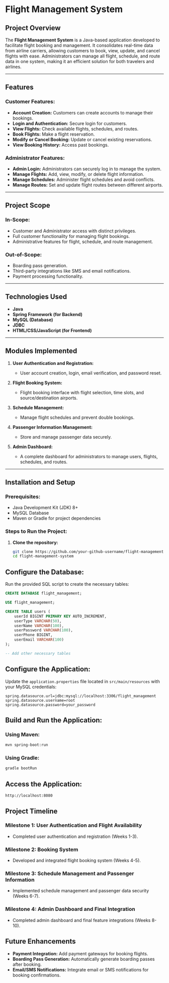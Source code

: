# Flight Management System

## Project Overview

The **Flight Management System** is a Java-based application developed to facilitate flight booking and management. It consolidates real-time data from airline carriers, allowing customers to book, view, update, and cancel flights with ease. Administrators can manage all flight, schedule, and route data in one system, making it an efficient solution for both travelers and airlines.

---

## Features

### Customer Features:

- **Account Creation:** Customers can create accounts to manage their bookings.
- **Login and Authentication:** Secure login for customers.
- **View Flights:** Check available flights, schedules, and routes.
- **Book Flights:** Make a flight reservation.
- **Modify or Cancel Booking:** Update or cancel existing reservations.
- **View Booking History:** Access past bookings.

### Administrator Features:

- **Admin Login:** Administrators can securely log in to manage the system.
- **Manage Flights:** Add, view, modify, or delete flight information.
- **Manage Schedules:** Administer flight schedules and avoid conflicts.
- **Manage Routes:** Set and update flight routes between different airports.

---

## Project Scope

### In-Scope:

- Customer and Administrator access with distinct privileges.
- Full customer functionality for managing flight bookings.
- Administrative features for flight, schedule, and route management.

### Out-of-Scope:

- Boarding pass generation.
- Third-party integrations like SMS and email notifications.
- Payment processing functionality.

---

## Technologies Used

- **Java**
- **Spring Framework (for Backend)**
- **MySQL (Database)**
- **JDBC**
- **HTML/CSS/JavaScript (for Frontend)**

---

## Modules Implemented

1. **User Authentication and Registration:**
   - User account creation, login, email verification, and password reset.

2. **Flight Booking System:**
   - Flight booking interface with flight selection, time slots, and source/destination airports.

3. **Schedule Management:**
   - Manage flight schedules and prevent double bookings.

4. **Passenger Information Management:**
   - Store and manage passenger data securely.

5. **Admin Dashboard:**
   - A complete dashboard for administrators to manage users, flights, schedules, and routes.

---

## Installation and Setup

### Prerequisites:

- Java Development Kit (JDK) 8+
- MySQL Database
- Maven or Gradle for project dependencies

### Steps to Run the Project:

1. **Clone the repository:**

   ```bash
   git clone https://github.com/your-github-username/flight-management-system.git
   cd flight-management-system
   ```

## Configure the Database:

Run the provided SQL script to create the necessary tables:

```sql
CREATE DATABASE flight_management;

USE flight_management;

CREATE TABLE users (
    userId BIGINT PRIMARY KEY AUTO_INCREMENT,
    userType VARCHAR(50),
    userName VARCHAR(100),
    userPassword VARCHAR(100),
    userPhone BIGINT,
    userEmail VARCHAR(100)
);

-- Add other necessary tables

```
## Configure the Application:

Update the `application.properties` file located in `src/main/resources` with your MySQL credentials:

```properties
spring.datasource.url=jdbc:mysql://localhost:3306/flight_management
spring.datasource.username=root
spring.datasource.password=your_password

```
## Build and Run the Application:

### Using Maven:

```bash
mvn spring-boot:run
```

### Using Gradle:

```bash
gradle bootRun
```
## Access the Application:
```
http://localhost:8080

```
## Project Timeline

### Milestone 1: User Authentication and Flight Availability
- Completed user authentication and registration (Weeks 1-3).

### Milestone 2: Booking System
- Developed and integrated flight booking system (Weeks 4-5).

### Milestone 3: Schedule Management and Passenger Information
- Implemented schedule management and passenger data security (Weeks 6-7).

### Milestone 4: Admin Dashboard and Final Integration
- Completed admin dashboard and final feature integrations (Weeks 8-10).

## Future Enhancements
- **Payment Integration:** Add payment gateways for booking flights.
- **Boarding Pass Generation:** Automatically generate boarding passes after booking.
- **Email/SMS Notifications:** Integrate email or SMS notifications for booking confirmations.


